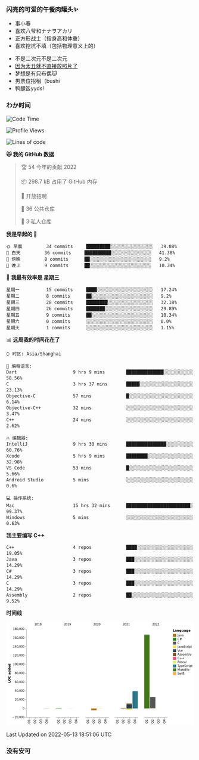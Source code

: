 ### 闪亮的可爱的午餐肉罐头✨
- 事小春
- 喜欢八爷和ナナヲアカリ
- 正方形战士（指身高和体重）
- 喜欢挖坑不填（包括物理意义上的）
<!-- - 找新工作ing，可接受北京上海杭州，目前在杭州 -->
- 不是二次元不是二次元
- [因为太丑就不直接放照片了](https://www.youtube.com/watch?v=dQw4w9WgXcQ)
- 梦想是有只布偶🐱
- 男票位招租（bushi
- 鸭腿饭yyds!
### わか时间
<!--START_SECTION:waka-->
![Code Time](http://img.shields.io/badge/Code%20Time-40%20hrs%2044%20mins-blue)

![Profile Views](http://img.shields.io/badge/%E4%B8%AA%E4%BA%BA%E5%B0%81%E9%9D%A2%E8%A7%82%E7%9C%8B%E6%AC%A1%E6%95%B0-14-blue)

![Lines of code](https://img.shields.io/badge/%E4%BB%8E%E3%80%8C%E4%BD%A0%E5%A5%BD%E4%B8%96%E7%95%8C%E3%80%8D%E6%88%91%E5%B7%B2%E7%BB%8F%E5%86%99%E4%BA%86-237%20Thousand%20%E8%A1%8C%E4%BB%A3%E7%A0%81-blue)

**🐱 我的 GitHub 数据** 

> 🏆 54 今年的贡献 2022
 > 
> 📦 298.7 kB 占用了 GitHub 内存 
 > 
> 💼 开放招聘
 > 
> 📜 36 公共仓库 
 > 
> 🔑 3 私人仓库  
 > 
**我是早起的 🐤** 

```text
🌞 早晨         34 commits     █████████░░░░░░░░░░░░░░░░   39.08% 
🌆 白天         36 commits     ██████████░░░░░░░░░░░░░░░   41.38% 
🌃 傍晚         8 commits      ██░░░░░░░░░░░░░░░░░░░░░░░   9.2% 
🌙 晚上         9 commits      ██░░░░░░░░░░░░░░░░░░░░░░░   10.34%

```
📅 **我最有效率是 星期三** 

```text
星期一          15 commits     ████░░░░░░░░░░░░░░░░░░░░░   17.24% 
星期二          8 commits      ██░░░░░░░░░░░░░░░░░░░░░░░   9.2% 
星期三          28 commits     ████████░░░░░░░░░░░░░░░░░   32.18% 
星期四          26 commits     ███████░░░░░░░░░░░░░░░░░░   29.89% 
星期五          9 commits      ██░░░░░░░░░░░░░░░░░░░░░░░   10.34% 
星期六          0 commits      ░░░░░░░░░░░░░░░░░░░░░░░░░   0.0% 
星期天          1 commits      ░░░░░░░░░░░░░░░░░░░░░░░░░   1.15%

```


📊 **这周我的时间花在了** 

```text
⌚︎ 时区: Asia/Shanghai

💬 编程语言: 
Dart                     9 hrs 9 mins        ██████████████░░░░░░░░░░░   58.56% 
C                        3 hrs 37 mins       █████░░░░░░░░░░░░░░░░░░░░   23.13% 
Objective-C              57 mins             █░░░░░░░░░░░░░░░░░░░░░░░░   6.14% 
Objective-C++            32 mins             ░░░░░░░░░░░░░░░░░░░░░░░░░   3.47% 
C++                      24 mins             ░░░░░░░░░░░░░░░░░░░░░░░░░   2.62%

🔥 编辑器: 
IntelliJ                 9 hrs 30 mins       ███████████████░░░░░░░░░░   60.76% 
Xcode                    5 hrs 9 mins        ████████░░░░░░░░░░░░░░░░░   32.98% 
VS Code                  53 mins             █░░░░░░░░░░░░░░░░░░░░░░░░   5.66% 
Android Studio           5 mins              ░░░░░░░░░░░░░░░░░░░░░░░░░   0.6%

💻 操作系统: 
Mac                      15 hrs 32 mins      ████████████████████████░   99.37% 
Windows                  5 mins              ░░░░░░░░░░░░░░░░░░░░░░░░░   0.63%

```

**我主要编写 C++** 

```text
C++                      4 repos             ████░░░░░░░░░░░░░░░░░░░░░   19.05% 
Java                     3 repos             ███░░░░░░░░░░░░░░░░░░░░░░   14.29% 
C#                       3 repos             ███░░░░░░░░░░░░░░░░░░░░░░   14.29% 
C                        3 repos             ███░░░░░░░░░░░░░░░░░░░░░░   14.29% 
Assembly                 2 repos             ██░░░░░░░░░░░░░░░░░░░░░░░   9.52%

```


**时间线**

![Chart not found](https://raw.githubusercontent.com/QianNangong/QianNangong/main/charts/bar_graph.png) 


 Last Updated on 2022-05-13 18:51:06 UTC
<!--END_SECTION:waka-->
### 没有安可
